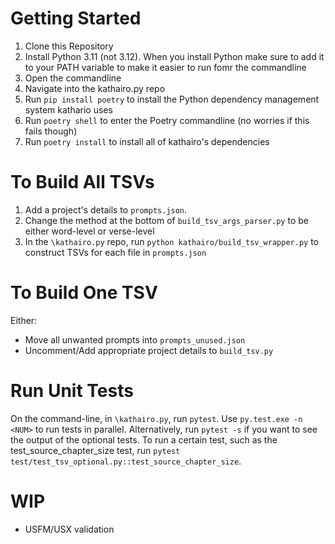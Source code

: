 # Getting Started
1. Clone this Repository
2. Install Python 3.11 (not 3.12).  When you install Python make sure to add it to your PATH variable to make it easier to run fomr the commandline
3. Open the commandline
4. Navigate into the kathairo.py repo
5. Run `pip install poetry` to install the Python dependency management system kathario uses
6. Run `poetry shell` to enter the Poetry commandline (no worries if this fails though)
7. Run `poetry install` to install all of kathairo's dependencies 

# To Build All TSVs
1. Add a project's details to `prompts.json`.
2. Change the method at the bottom of `build_tsv_args_parser.py` to be either word-level or verse-level
3. In the `\kathairo.py` repo, run `python kathairo/build_tsv_wrapper.py` to construct TSVs for each file in `prompts.json`

# To Build One TSV
Either:
- Move all unwanted prompts into `prompts_unused.json`
- Uncomment/Add appropriate project details to `build_tsv.py`

# Run Unit Tests
On the command-line, in `\kathairo.py`, run `pytest`.  Use `py.test.exe -n <NUM>` to run tests in parallel.  Alternatively, run `pytest -s` if you want to see the output of the optional tests.  To run a certain test, such as the test_source_chapter_size test, run `pytest test/test_tsv_optional.py::test_source_chapter_size`.

# WIP
- USFM/USX validation